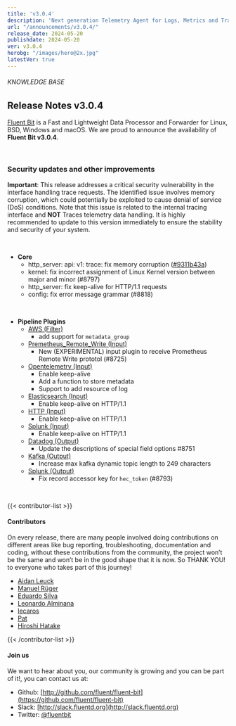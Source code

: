 ```yaml
---
title: 'v3.0.4'
description: 'Next generation Telemetry Agent for Logs, Metrics and Traces. '
url: "/announcements/v3.0.4/"
release_date: 2024-05-20
publishdate: 2024-05-20
ver: v3.0.4
herobg: "/images/hero@2x.jpg"
latestVer: true
---
```


###### KNOWLEDGE BASE

## Release Notes v3.0.4

[Fluent Bit](https://fluentbit.io) is a Fast and Lightweight Data Processor and Forwarder for Linux, BSD, Windows and macOS. We are proud to announce the availability of **Fluent Bit v3.0.4**.

<br>

### Security updates and other improvements

__Important__: This release addresses a critical security vulnerability in the interface handling trace requests. The identified issue involves memory corruption, which could potentially be exploited to cause denial of service (DoS) conditions. Note that this issue is related to the internal tracing interface and __NOT__ Traces telemetry data handling. It is highly recommended to update to this version immediately to ensure the stability and security of your system.


<br>

 - __Core__
   - http_server: api: v1: trace: fix memory corruption ([#9311b43a](https://github.com/fluent/fluent-bit/commit/9311b43a258352797af40749ab31a63c32acfd04))
   - kernel: fix incorrect assignment of Linux Kernel version between major and minor (#8797)
   - http_server: fix keep-alive for HTTP/1.1 requests
   - config: fix error message grammar (#8818)

<br>

 - __Pipeline Plugins__
   - [AWS (Filter)](https://docs.fluentbit.io/manual/pipeline/filters/aws-metadata/)
      - add support for `metadata_group`
   - [Premetheus_Remote_Write (Input)](https://docs.fluentbit.io/manual/pipeline/inputs/premetheus_remote_write/)
      - New (EXPERIMENTAL) input plugin to receive Prometheus Remote Write prototol (#8725)
   - [Opentelemetry (Input)](https://docs.fluentbit.io/manual/pipeline/inputs/opentelemetry/)
      - Enable keep-alive
      - Add a function to store metadata
      - Support to add resource of log
   - [Elasticsearch (Input)](https://docs.fluentbit.io/manual/pipeline/inputs/elasticsearch/)
      - Enable keep-alive on HTTP/1.1
   - [HTTP (Input)](https://docs.fluentbit.io/manual/pipeline/inputs/http/)
      - Enable keep-alive on HTTP/1.1
   - [Splunk (Input)](https://docs.fluentbit.io/manual/pipeline/inputs/splunk/)
      - Enable keep-alive on HTTP/1.1
   - [Datadog (Output)](https://docs.fluentbit.io/manual/pipeline/outputs/datadog/)
      - Update the descriptions of special field options #8751
   - [Kafka (Output)](https://docs.fluentbit.io/manual/pipeline/outputs/kafka/)
      - Increase max kafka dynamic topic length to 249 characters
   - [Splunk (Output)](https://docs.fluentbit.io/manual/pipeline/outputs/splunk/)
      - Fix record accessor key for `hec_token` (#8793)

<br>

{{< contributor-list >}}

#### Contributors

On every release, there are many people involved doing contributions on different areas like bug reporting, troubleshooting, documentation and coding, without these contributions from the community, the project won’t be the same and won’t be in the good shape that it is now. So THANK YOU! to everyone who takes part of this journey!


- [Aidan Leuck](https://github.com/aidanleuck)
- [Manuel Rüger](https://github.com/mrueg)
- [Eduardo Silva](https://github.com/edsiper)
- [Leonardo Alminana](https://github.com/leonardo-albertovich)
- [lecaros](https://github.com/lecaros)
- [Pat](https://github.com/patrick-stephens)
- [Hiroshi Hatake](https://github.com/cosmo0920)

{{< /contributor-list >}}

#### Join us

We want to hear about you, our community is growing and you can be part of it!, you can contact us at:

* Github: [http://github.com/fluent/fluent-bit](https://github.com/fluent/fluent-bit)
* Slack: [http://slack.fluentd.org](http://slack.fluentd.org)
* Twitter: [@fluentbit](https://twitter.com/fluentbit)
